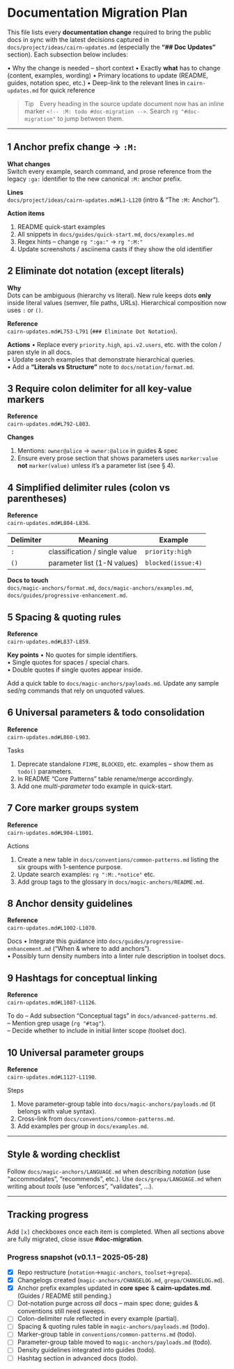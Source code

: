 <!-- :M: tldr High-level checklist for migrating existing documentation to the new `:M:` notation and delimiter rules.  -->

# Documentation Migration Plan

This file lists every **documentation change** required to bring the public docs in sync with the latest decisions captured in `docs/project/ideas/cairn-updates.md` (especially the **“## Doc Updates”** section).  Each subsection below includes:

• Why the change is needed – short context
• Exactly **what** has to change (content, examples, wording)
• Primary locations to update (README, guides, notation spec, etc.)
• Deep-link to the relevant lines in `cairn-updates.md` for quick reference

> Tip Every heading in the source update document now has an inline marker `<!-- :M: todo #doc-migration -->`.  Search `rg "#doc-migration"` to jump between them.

---

## 1  Anchor prefix change → `:M:`

**What changes**  
Switch every example, search command, and prose reference from the legacy `:ga:` identifier to the new canonical `:M:` anchor prefix.

**Lines**  
`docs/project/ideas/cairn-updates.md#L1-L120` (intro & “The `:M:` Anchor”).

**Action items**
1. README quick-start examples
2. All snippets in `docs/guides/quick-start.md`, `docs/examples.md`
3. Regex hints – change `rg ":ga:"` → `rg ":M:"`
4. Update screenshots / asciinema casts if they show the old identifier

## 2  Eliminate dot notation (except literals)

**Why**  
Dots can be ambiguous (hierarchy vs literal).  New rule keeps dots **only** inside literal values (semver, file paths, URLs).  Hierarchical composition now uses `:` or `()`.

**Reference**  
`cairn-updates.md#L753-L791`  (`### Eliminate Dot Notation`).

**Actions**
• Replace every `priority.high`, `api.v2.users`, etc. with the colon / paren style in all docs.  
• Update search examples that demonstrate hierarchical queries.  
• Add a **“Literals vs Structure”** note to `docs/notation/format.md`.

## 3  Require colon delimiter for all key-value markers

**Reference**  
`cairn-updates.md#L792-L803`.

**Changes**
1. Mentions: `owner@alice` → `owner:@alice` in guides & spec
2. Ensure every prose section that shows parameters uses `marker:value` **not** `marker(value)` unless it’s a parameter list (see § 4).

## 4  Simplified delimiter rules (colon vs parentheses)

**Reference**  
`cairn-updates.md#L804-L836`.

| Delimiter | Meaning | Example |
|-----------|---------|---------|
| `:`       | classification / single value | `priority:high` |
| `()`      | parameter list (1-N values)   | `blocked(issue:4)` |

**Docs to touch**  
`docs/magic-anchors/format.md`, `docs/magic-anchors/examples.md`, `docs/guides/progressive-enhancement.md`.

## 5  Spacing & quoting rules

**Reference**  
`cairn-updates.md#L837-L859`.

**Key points**
• No quotes for simple identifiers.  
• Single quotes for spaces / special chars.  
• Double quotes if single quotes appear inside.

Add a quick table to `docs/magic-anchors/payloads.md`.  Update any sample sed/rg commands that rely on unquoted values.

## 6  Universal parameters & todo consolidation

**Reference**  
`cairn-updates.md#L860-L903`.

Tasks
1. Deprecate standalone `FIXME`, `BLOCKED`, etc. examples – show them as `todo()` parameters.  
2. In README “Core Patterns” table rename/merge accordingly.  
3. Add one *multi-parameter* todo example in quick-start.

## 7  Core marker groups system

**Reference**  
`cairn-updates.md#L904-L1001`.

Actions
1. Create a new table in `docs/conventions/common-patterns.md` listing the six groups with 1-sentence purpose.  
2. Update search examples: `rg ":M:.*notice"` etc.  
3. Add group tags to the glossary in `docs/magic-anchors/README.md`.

## 8  Anchor density guidelines

**Reference**  
`cairn-updates.md#L1002-L1070`.

Docs
• Integrate this guidance into `docs/guides/progressive-enhancement.md` (“When & where to add anchors”).  
• Possibly turn density numbers into a linter rule description in toolset docs.

## 9  Hashtags for conceptual linking

**Reference**  
`cairn-updates.md#L1087-L1126`.

To do
– Add subsection “Conceptual tags” in `docs/advanced-patterns.md`.  
– Mention grep usage (`rg "#tag"`).  
– Decide whether to include in initial linter scope (toolset doc).

## 10  Universal parameter groups

**Reference**  
`cairn-updates.md#L1127-L1190`.

Steps
1. Move parameter-group table into `docs/magic-anchors/payloads.md` (it belongs with value syntax).  
2. Cross-link from `docs/conventions/common-patterns.md`.  
3. Add examples per group in `docs/examples.md`.

---

## Style & wording checklist

Follow `docs/magic-anchors/LANGUAGE.md` when describing *notation* (use “accommodates”, “recommends”, etc.).  Use `docs/grepa/LANGUAGE.md` when writing about *tools* (use “enforces”, “validates”, …).

---

## Tracking progress

Add `[x]` checkboxes once each item is completed.  When all sections above are fully migrated, close issue **#doc-migration**.

### Progress snapshot (v0.1.1 – 2025-05-28)

- [x] Repo restructure (`notation`→`magic-anchors`, `toolset`→`grepa`).
- [x] Changelogs created (`magic-anchors/CHANGELOG.md`, `grepa/CHANGELOG.md`).
- [x] Anchor prefix examples updated in **core spec** & **cairn-updates.md**.  (Guides / README still pending.)
- [ ] Dot-notation purge across *all* docs – main spec done; guides & conventions still need sweeps.
- [ ] Colon-delimiter rule reflected in every example (partial).
- [ ] Spacing & quoting rules table in `magic-anchors/payloads.md` (todo).
- [ ] Marker-group table in `conventions/common-patterns.md` (todo).
- [ ] Parameter-group table moved to `magic-anchors/payloads.md` (todo).
- [ ] Density guidelines integrated into guides (todo).
- [ ] Hashtag section in advanced docs (todo).
